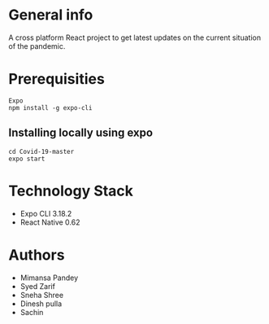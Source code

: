 # General info
A cross platform React project to get latest updates on the current situation of the pandemic.

# Prerequisities
```
Expo
npm install -g expo-cli
```
## Installing locally using expo
```
cd Covid-19-master
expo start 
```
# Technology Stack
* Expo CLI 3.18.2
* React Native 0.62

# Authors
* Mimansa Pandey
* Syed Zarif
* Sneha Shree
* Dinesh pulla
* Sachin
